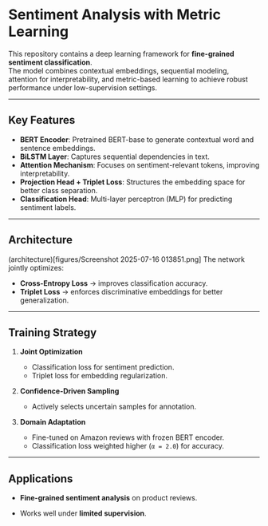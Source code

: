 # Sentiment Analysis with Metric Learning

This repository contains a deep learning framework for **fine-grained sentiment classification**.  
The model combines contextual embeddings, sequential modeling, attention for interpretability, and metric-based learning to achieve robust performance under low-supervision settings.  

---

## Key Features

- **BERT Encoder**: Pretrained BERT-base to generate contextual word and sentence embeddings.  
- **BiLSTM Layer**: Captures sequential dependencies in text.  
- **Attention Mechanism**: Focuses on sentiment-relevant tokens, improving interpretability.  
- **Projection Head + Triplet Loss**: Structures the embedding space for better class separation.  
- **Classification Head**: Multi-layer perceptron (MLP) for predicting sentiment labels.  

---

## Architecture
(architecture)[figures/Screenshot 2025-07-16 013851.png]
The network jointly optimizes:  
- **Cross-Entropy Loss** → improves classification accuracy.  
- **Triplet Loss** → enforces discriminative embeddings for better generalization.  

---

## Training Strategy

1. **Joint Optimization**  
   - Classification loss for sentiment prediction.  
   - Triplet loss for embedding regularization.  

2. **Confidence-Driven Sampling**  
   - Actively selects uncertain samples for annotation.  

3. **Domain Adaptation**  
   - Fine-tuned on Amazon reviews with frozen BERT encoder.  
   - Classification loss weighted higher (`α = 2.0`) for accuracy.  

---

## Applications

- **Fine-grained sentiment analysis** on product reviews.  

- Works well under **limited supervision**.  
